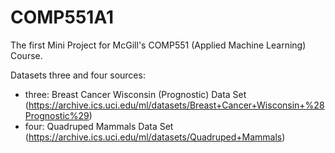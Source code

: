 # COMP551A1
The first Mini Project for McGill's COMP551 (Applied Machine Learning) Course.

Datasets three and four sources: 
- three: Breast Cancer Wisconsin (Prognostic) Data Set (https://archive.ics.uci.edu/ml/datasets/Breast+Cancer+Wisconsin+%28Prognostic%29)
- four: Quadruped Mammals Data Set (https://archive.ics.uci.edu/ml/datasets/Quadruped+Mammals)
